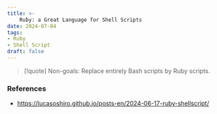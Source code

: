 ```yaml
---
title: >-
    Ruby: a Great Language for Shell Scripts
date: 2024-07-04
tags:
- Ruby
- Shell Script
draft: false
---
```


> [!quote] Non-goals: Replace entirely Bash scripts by Ruby scripts.


### References
- https://lucasoshiro.github.io/posts-en/2024-06-17-ruby-shellscript/
